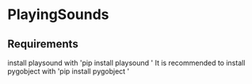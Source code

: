 # PlayingSounds
## Requirements
install playsound with 'pip install playsound '
It is recommended to install pygobject with 'pip install pygobject '
